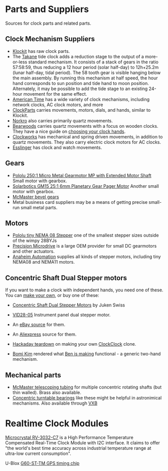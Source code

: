# Parts and Suppliers

Sources for clock parts and related parts. 

## Clock Mechanism Suppliers

* [Klockit](http://www.klockit.com/) has raw clock parts.
* The [Takane](https://www.clockparts.com/time-and-tide-movement/) tide clock adds a reduction stage to the output of a more-or-less standard mechanism. It consists of a stack of gears in the ratio 57:58:59, thus reducing a 12 hour period (solar half-day) to 12h+25.2m (lunar half-day, tidal period). The 58 tooth gear is visible hanging below the main assembly. By running this mechanism at half speed, the hour hand corresponds to sun position and tide hand to moon position. Alternately, it may be possible to add the tide stage to an existing 24-hour movement for the same effect.
* [American Time](http://www.american-time.com/products-by-family/clock-parts-and-repairs) has a wide variety of clock mechanisms, including network clocks, AC clock motors, and more
* [ClockParts](https://www.clockparts.com/) carries movements, motors, dials, and hands, similar to Klockit.
* [Norkro](https://norkro.com/) also carries primarily quartz movements.
* [Bearwoods](https://www.bearwood.com/) carries quartz movements with a focus on wooden clocks. They have a nice guide on [choosing your clock hands](https://www.bearwood.com/how-to-choose-movements-and-hands.html).
* [Clockworks](http://www.clockworks.com/) has mechanical and spring driven movements, in addition to quartz movements. They also carry electric clock motors for AC clocks.
* [Esslinger](https://www.esslinger.com/) has clock and watch movements.


## Gears

* [Pololu 250:1 Micro Metal Gearmotor MP with Extended Motor Shaft](https://www.pololu.com/product/2384) Small motor with gearbox.
* [Solarbotics GM15 25:1 6mm Planetary Gear Pager Motor](https://solarbotics.com/product/gm15/) Another small motor with gearbox.
* [McMaster bevel gears](http://www.mcmaster.com/#standard-gears/=12kup6f)
* Metal business card suppliers may be a means of getting precise small-run small metal parts.

## Motors

* [Pololu tiny NEMA 08 Stepper](https://www.pololu.com/product/1204) one of the smallest stepper sizes outside of the wimpy 28BYJs
* [Precision Microdrive](https://www.precisionmicrodrives.com/product-catalogue) is a large OEM provider for small DC gearmotors and other actuators.
* [Anaheim Automation](https://www.anaheimautomation.com/products/stepper/stepper-motors-list.php?cID=19) supplies all kinds of stepper motors, including tiny NEMA08 and NEMA11 motors.

## Concentric Shaft Dual Stepper motors

If you want to make a clock with independent hands, you need one of these. You can [make your own](two_stepper_clock_mechanism), or buy one of these:
* [Concentric Shaft Dual Stepper Motors](http://www.jukenswisstech.com/products/x40/) by Juken Swiss
* [VID28-05](http://www.vid.wellgain.com/product.aspx?sortid=26) Instrument panel dual stepper
 motor.  
 * An [eBay source](https://www.ebay.com/itm/VID28-05-Instrument-Micro-Cluster-Dual-Shaft-Stepper-Motor-/232443758214) for them.
 * An [Aliexpress](https://www.aliexpress.com/item/Micro-stepping-motor-BKA30D-R5-Biaxially-meter-motor-BKA30D-stepper-motor-same-as-VID28-05-New/32829075642.html) source for them.
 * [Hackaday teardown](https://hackaday.io/project/7872-clock-clock-clone) on making your own [ClockClock](https://clockclock.com/) clone.

 * [Bomi Kim](http://www.new-startups.com/turn-anything-into-a-clock/) rendered what [Ben is making](two_stepper_clock_mechanism) functional - a generic two-hand mechanism.

## Mechanical parts

* [McMaster telescoping tubing](http://www.mcmaster.com/#aluminum-telescoping-tubing/=12kupe5) for multiple concentric rotating shafts (but thin walled). Brass also available.
* [Concentric turntable bearings](http://www.aliexpress.com/item-img/18-450mm-Turntable-Bearing-Swivel-Plate-Lazy-Susan-New-Great-For-Mechanical-Projects/1586614309.html) like these might be helpful in astronimical mechanisms. Also available through [VXB](http://www.vxb.com/Hardware-Turntables-Lazy-Susans-Online-s/246.htm)

# Realtime Clock Modules

[Microcrystal RV-3032-C7](https://www.microcrystal.com/en/products/real-time-clock-rtc-modules/rv-3032-c7/) is a High Performance Temperature Compensated Real-Time Clock Module with I2C interface. It claims to offer "the world's best time accuracy across industrial temperature range at ultra-low current consumption".

U-Blox [G60-ST-TM GPS timing chip](https://www.u-blox.com/en/product/ubx-g6010-st-tm-chip) 
